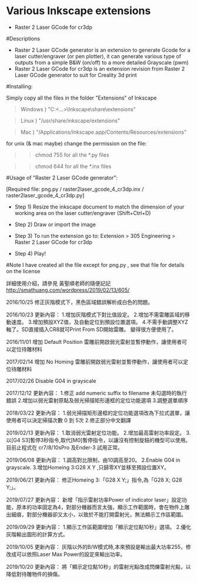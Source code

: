 # Various Inkscape extensions
 - Raster 2 Laser GCode for cr3dp
 
#Descriptions
- Raster 2 Laser GCode generator is an extension to generate Gcode for a laser cutter/engraver (or pen plotter), it can generate various type of outputs from a simple B&W (on/off) to a more detailed Grayscale (pwm)
- Raster 2 Laser GCode for cr3dp is an extension revision from Raster 2 Laser GCode generator to suit for Creality 3d print


#Installing:

Simply copy all the files in the folder "Extensions" of Inkscape

>Windows ) "C:\<...>\Inkscape\share\extensions"

>Linux ) "/usr/share/inkscape/extensions"

>Mac ) "/Applications/Inkscape.app/Contents/Resources/extensions"


for unix (& mac maybe) change the permission on the file:

>>chmod 755 for all the *.py files

>>chmod 644 for all the *.inx files



#Usage of "Raster 2 Laser GCode generator":

[Required file: png.py / raster2laser_gcode_4_cr3dp.inx / raster2laser_gcode_4_cr3dp.py]

- Step 1) Resize the inkscape document to match the dimension of your working area on the laser cutter/engraver (Shift+Ctrl+D) 

- Step 2) Draw or import the image

- Step 3) To run the extension go to: Extension > 305 Engineering > Raster 2 Laser GCode for cr3dp

- Step 4) Play!

#Note
I have created all the file except for png.py , see that file for details on the license

詳細使用介紹，請參見 黃聖順老師的隨便記記 
http://smathuang.com/wordpress/2019/02/13/605/

2016/10/25 修正灰階模式下，黑色區域錯誤解析成白色的問題。

2016/10/23 更新內容：
1.增加灰階模式下對比值設定。
2.增加不需雷雕區域的移動速度。
3.增加預設XYZ值，及自動定位到預設位置選項。
4.不需手動調整XYZ軸了。SD直接插入CR8就可Print From SD開始雷雕。
變得很方便使用了。

2016/11/01 增加 Default Position 雷雕前開啟弱光雷射並暫停動作，讓使用者可以定位待雕材料

2017/02/14 增加 No Homing 雷雕前開啟弱光雷射並暫停動作，讓使用者可以定位待雕材料

2017/02/26 Disable G04 in grayscale

2017/12/12 更新內容：
1.修正 add numeric suffix to filename 未勾選時的執行錯誤
2.增加以弱光雷射原點及弱光掃描矩形邊框的定位功能選項
3.調整選單順序

2018/03/22 更新內容：
1.弱光掃描矩形邊框的定位功能選項改為下拉式選單，讓使用者可以決定掃描次數 0 到 5次
2.修正部分中文翻譯

2019/02/13 更新內容：
1.取消弱光雷射定位功能。
2.增加最高雷射功率設定。
3.以[G4 S3]暫停3秒指令,取代[M0]暫停指令，以讓沒有控制旋鈕的機型可以使用。
目前止程式在 cr7/8/10sPro 及Ender-3 試用正常。

2019/06/08 更新內容：
1.調高對比限制，由10調高至20。
2.Enable G04 in grayscale.
3.增加Homeing 3:G28 X Y ,只歸零XY並移至預設位置XY。

2019/06/21 更新內容：
修正Homeing 3:「G28 X Y;」指令,為「G28 X; G28 Y;」。

2019/07/27 更新內容：
新增「指示雷射功率Power of indicator laser」設定功能，原本的功率固定為4，對部分機器而言太強，顯示工作範圍時，會在物件上雕出細痕，對部分機器卻又太小，以致於不能打開雷射光，無法顯示工作區範圍。

2019/09/29 更新內容：
1.顯示工作區範圍增加「顯示定位點10秒」選項。
2.優化灰階輸出圖形的計算方式。

2019/10/05 更新內容：
灰階以外的B/W模式時,本來預設是輸出最大功率255，修改成可以依照Laser Max Power的設定來輸出功率。

2019/10/20 更新內容：
將「顯示定位點10秒」的雷射光點改成閃爍雷射光點，以降低對待雕物件的損傷。
